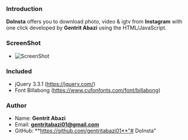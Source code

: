 ### Introduction
**DoInsta** offers you to download photo, video & igtv from **Instagram** with one click developed by **Gentrit Abazi** using the HTML/JavaScript.

### ScreenShot
* ![ScreenShot](https://i.imgur.com/p6QVurO.gif)

### Included
* jQuery 3.3.1 (https://jquery.com/)
* Font Billabong (https://www.cufonfonts.com/font/billabong)

### Author
* Name: **Gentrit Abazi**
* Email: **gentritabazi01@gmail.com**
* GitHub: **https://github.com/gentritabazi01**"# DoInsta" 
